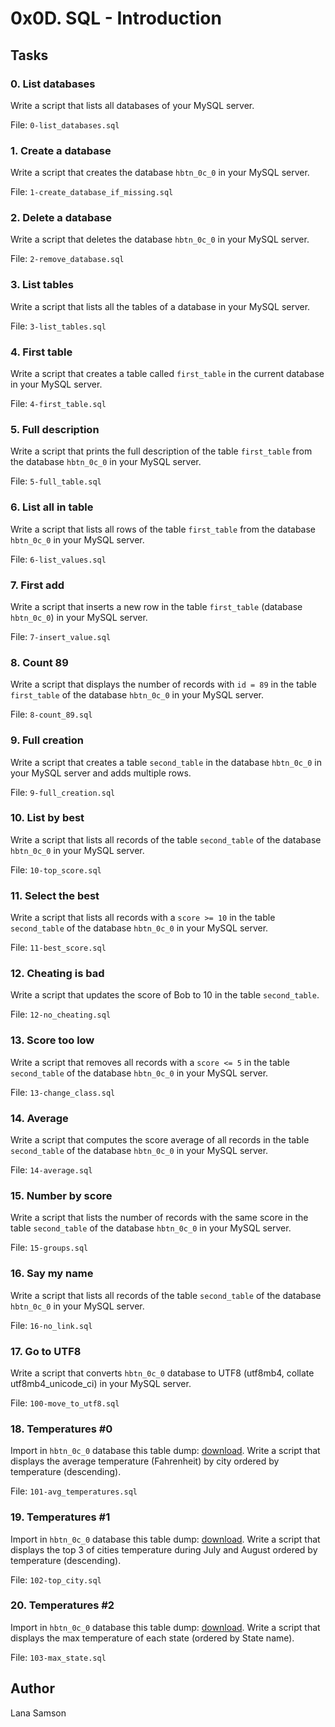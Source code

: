 # 0x0D. SQL - Introduction

## Tasks

### 0. List databases
Write a script that lists all databases of your MySQL server.

File: `0-list_databases.sql`

### 1. Create a database
Write a script that creates the database `hbtn_0c_0` in your MySQL server.

File: `1-create_database_if_missing.sql`

### 2. Delete a database
Write a script that deletes the database `hbtn_0c_0` in your MySQL server.

File: `2-remove_database.sql`

### 3. List tables
Write a script that lists all the tables of a database in your MySQL server.

File: `3-list_tables.sql`

### 4. First table
Write a script that creates a table called `first_table` in the current database in your MySQL server.

File: `4-first_table.sql`

### 5. Full description
Write a script that prints the full description of the table `first_table` from the database `hbtn_0c_0` in your MySQL server.

File: `5-full_table.sql`

### 6. List all in table
Write a script that lists all rows of the table `first_table` from the database `hbtn_0c_0` in your MySQL server.

File: `6-list_values.sql`

### 7. First add
Write a script that inserts a new row in the table `first_table` (database `hbtn_0c_0`) in your MySQL server.

File: `7-insert_value.sql`

### 8. Count 89
Write a script that displays the number of records with `id = 89` in the table `first_table` of the database `hbtn_0c_0` in your MySQL server.

File: `8-count_89.sql`

### 9. Full creation
Write a script that creates a table `second_table` in the database `hbtn_0c_0` in your MySQL server and adds multiple rows.

File: `9-full_creation.sql`

### 10. List by best
Write a script that lists all records of the table `second_table` of the database `hbtn_0c_0` in your MySQL server.

File: `10-top_score.sql`

### 11. Select the best
Write a script that lists all records with a `score >= 10` in the table `second_table` of the database `hbtn_0c_0` in your MySQL server.

File: `11-best_score.sql`

### 12. Cheating is bad
Write a script that updates the score of Bob to 10 in the table `second_table`.

File: `12-no_cheating.sql`

### 13. Score too low
Write a script that removes all records with a `score <= 5` in the table `second_table` of the database `hbtn_0c_0` in your MySQL server.

File: `13-change_class.sql`

### 14. Average
Write a script that computes the score average of all records in the table `second_table` of the database `hbtn_0c_0` in your MySQL server.

File: `14-average.sql`

### 15. Number by score
Write a script that lists the number of records with the same score in the table `second_table` of the database `hbtn_0c_0` in your MySQL server.

File: `15-groups.sql`

### 16. Say my name
Write a script that lists all records of the table `second_table` of the database `hbtn_0c_0` in your MySQL server.

File: `16-no_link.sql`

### 17. Go to UTF8
Write a script that converts `hbtn_0c_0` database to UTF8 (utf8mb4, collate utf8mb4_unicode_ci) in your MySQL server.

File: `100-move_to_utf8.sql`

### 18. Temperatures #0
Import in `hbtn_0c_0` database this table dump: [download](temperatures_0.sql). Write a script that displays the average temperature (Fahrenheit) by city ordered by temperature (descending).

File: `101-avg_temperatures.sql`

### 19. Temperatures #1
Import in `hbtn_0c_0` database this table dump: [download](temperatures_1.sql). Write a script that displays the top 3 of cities temperature during July and August ordered by temperature (descending).

File: `102-top_city.sql`

### 20. Temperatures #2
Import in `hbtn_0c_0` database this table dump: [download](temperatures_2.sql). Write a script that displays the max temperature of each state (ordered by State name).

File: `103-max_state.sql`

## Author

Lana Samson
